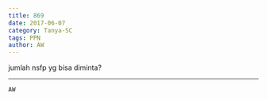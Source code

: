 ```yaml
---
title: 869
date: 2017-06-07
category: Tanya-SC
tags: PPN
author: AW
---
```


jumlah nsfp yg bisa diminta?

---



`AW`
